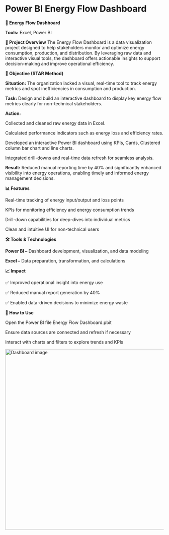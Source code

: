 # Power BI Energy Flow Dashboard
**🔋 Energy Flow Dashboard**

**Tools:** Excel, Power BI




**📘 Project Overview**
The Energy Flow Dashboard is a data visualization project designed to help stakeholders monitor and optimize energy consumption, production, and distribution. By leveraging raw data and interactive visual tools, the dashboard offers actionable insights to support decision-making and improve operational efficiency.




**🎯 Objective (STAR Method)**

**Situation:** The organization lacked a visual, real-time tool to track energy metrics and spot inefficiencies in consumption and production.

**Task:** Design and build an interactive dashboard to display key energy flow metrics clearly for non-technical stakeholders.

**Action:**

Collected and cleaned raw energy data in Excel.

Calculated performance indicators such as energy loss and efficiency rates.

Developed an interactive Power BI dashboard using KPIs, Cards, Clustered column bar chart and line charts.

Integrated drill-downs and real-time data refresh for seamless analysis.

**Result:** Reduced manual reporting time by 40% and significantly enhanced visibility into energy operations, enabling timely and informed energy management decisions.




**📊 Features**

Real-time tracking of energy input/output and loss points

KPIs for monitoring efficiency and energy consumption trends

Drill-down capabilities for deep-dives into individual metrics

Clean and intuitive UI for non-technical users




**🛠️ Tools & Technologies**

**Power BI –** Dashboard development, visualization, and data modeling

**Excel –** Data preparation, transformation, and calculations




**📈 Impact**

✅ Improved operational insight into energy use

✅ Reduced manual report generation by 40%

✅ Enabled data-driven decisions to minimize energy waste




**📎 How to Use**

Open the Power BI file Energy Flow Dashboard.pbit

Ensure data sources are connected and refresh if necessary

Interact with charts and filters to explore trends and KPIs


<img width="574" alt="Dashboard image" src="https://github.com/user-attachments/assets/4ad03d5c-4e99-44a8-9194-bdbac1920bb6" />


